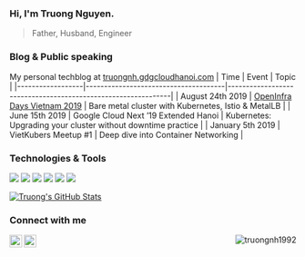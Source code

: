 ### Hi, I'm Truong Nguyen.
> Father, Husband, Engineer

### Blog & Public speaking
My personal techblog at [truongnh.gdgcloudhanoi.com](https://truongnh.gdgcloudhanoi.com)
| Time             | Event                                | Topic                                                        |
|------------------|--------------------------------------|--------------------------------------------------------------|
| August 24th 2019 | [OpenInfra Days Vietnam 2019](https://2019.vietopeninfra.org/)          | Bare metal cluster with Kubernetes, Istio & MetalLB          |
| June 15th 2019   | Google Cloud Next ’19 Extended Hanoi | Kubernetes: Upgrading your cluster without downtime practice |
| January 5th 2019 | VietKubers Meetup #1                 | Deep dive into Container Networking                          |
### Technologies & Tools
![](https://img.shields.io/badge/OS-Linux-informational?style=flat&logo=linux&logoColor=white)
![](https://img.shields.io/badge/Code-Python-informational?style=flat&logo=python&logoColor=white)
![](https://img.shields.io/badge/Code-Golang-informational?style=flat&logo=go&logoColor=white)
![](https://img.shields.io/badge/Tools-Docker-informational?style=flat&logo=docker&logoColor=white)
![](https://img.shields.io/badge/Tools-Kubernetes-informational?style=flat&logo=kubernetes&logoColor=white)
![](https://img.shields.io/badge/Cloud-Google_Cloud-informational?style=flat&logo=google-cloud&logoColor=white)

<a href="https://github.com/truongnh1992/truongnh1992">
  <img align="center" src="https://github-readme-stats.vercel.app/api?username=truongnh1992&count_private=true&show_icons=true&show_owner=true" alt="Truong's GitHub Stats" />
</a>

### Connect with me

[<img align="left" alt="truongnh92 | Twitter" width="22px" src="https://cdn.jsdelivr.net/npm/simple-icons@v3/icons/twitter.svg" />][twitter]
[<img align="left" alt="truongnh1992 | LinkedIn" width="22px" src="https://cdn.jsdelivr.net/npm/simple-icons@v3/icons/linkedin.svg" />][linkedin]

[website]: https://truongnh.gdgcloudhanoi.com
[twitter]: https://twitter.com/truongnh92
[linkedin]: https://linkedin.com/in/truongnh1992

<p align="right"> <img src="https://komarev.com/ghpvc/?username=truongnh1992&label=Profile%20views&color=0e75b6&style=flat" alt="truongnh1992" /> </p>
